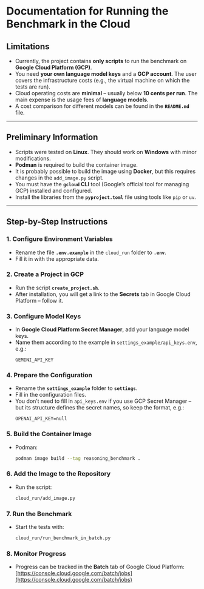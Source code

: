 # Documentation for Running the Benchmark in the Cloud

## Limitations

- Currently, the project contains **only scripts** to run the benchmark on **Google Cloud Platform (GCP)**.  
- You need **your own language model keys** and a **GCP account**. The user covers the infrastructure costs (e.g., the virtual machine on which the tests are run).  
- Cloud operating costs are **minimal** – usually below **10 cents per run**. The main expense is the usage fees of **language models**.  
- A cost comparison for different models can be found in the **`README.md`** file.

---

## Preliminary Information

- Scripts were tested on **Linux**. They should work on **Windows** with minor modifications.  
- **Podman** is required to build the container image.  
- It is probably possible to build the image using **Docker**, but this requires changes in the `add_image.py` script.  
- You must have the **`gcloud` CLI** tool (Google’s official tool for managing GCP) installed and configured.  
- Install the libraries from the **`pyproject.toml`** file using tools like `pip` or `uv`.

---

## Step-by-Step Instructions

### 1. Configure Environment Variables
- Rename the file **`.env.example`** in the `cloud_run` folder to **`.env`**.  
- Fill it in with the appropriate data.

### 2. Create a Project in GCP
- Run the script **`create_project.sh`**.  
- After installation, you will get a link to the **Secrets** tab in Google Cloud Platform – follow it.

### 3. Configure Model Keys
- In **Google Cloud Platform Secret Manager**, add your language model keys.  
- Name them according to the example in `settings_example/api_keys.env`, e.g.:  
  ```
  GEMINI_API_KEY
  ```

### 4. Prepare the Configuration
- Rename the **`settings_example`** folder to **`settings`**.  
- Fill in the configuration files.  
- You don’t need to fill in `api_keys.env` if you use GCP Secret Manager – but its structure defines the secret names, so keep the format, e.g.:  
  ```env
  OPENAI_API_KEY=null
  ```

### 5. Build the Container Image
- Podman:
  ```bash
  podman image build --tag reasoning_benchmark .
  ```

### 6. Add the Image to the Repository
- Run the script:  
  ```bash
  cloud_run/add_image.py
  ```

### 7. Run the Benchmark
- Start the tests with:  
  ```bash
  cloud_run/run_benchmark_in_batch.py
  ```

### 8. Monitor Progress
- Progress can be tracked in the **Batch** tab of Google Cloud Platform:  
  [https://console.cloud.google.com/batch/jobs](https://console.cloud.google.com/batch/jobs)